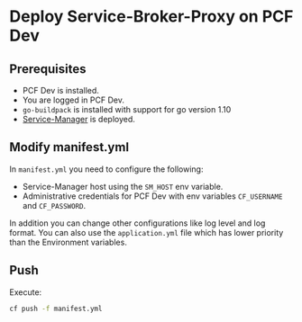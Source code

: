 # Deploy Service-Broker-Proxy on PCF Dev

## Prerequisites

* PCF Dev is installed.
* You are logged in PCF Dev.
* `go-buildpack` is installed with support for go version 1.10
* [Service-Manager](https://github.com/Peripli/service-manager) is deployed.

## Modify manifest.yml

In `manifest.yml` you need to configure the following:

* Service-Manager host using the `SM_HOST` env variable.
* Administrative credentials for PCF Dev with env variables `CF_USERNAME` and `CF_PASSWORD`.

In addition you can change other configurations like log level and log format.
You can also use the `application.yml` file which has lower priority than the Environment variables.

## Push

Execute:

```sh
cf push -f manifest.yml
```
